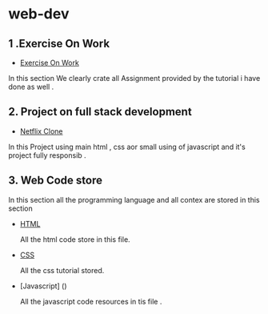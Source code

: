 # web-dev

##  1 .Exercise On Work

- [Exercise On Work]()
 <p> In this section  We clearly crate all Assignment provided by the tutorial i have done as well .</p>

 ## 2. Project on full stack development 

 - [Netflix Clone]()
 <P> In this Project using main html , css aor small using of javascript and it's project fully responsib .</p>


## 3. Web Code store 
<p> In this section all the programming language and all contex are stored in this section 

- [ HTML]() <P> All the html code store in this file. </p>

- [CSS]() <p> All the css tutorial stored. </p>

- [Javascript] () <p> All the javascript code resources in tis file . </p>